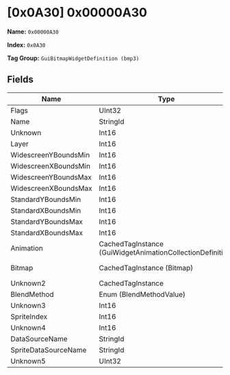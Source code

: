 # [0x0A30] 0x00000A30

**Name:** ```0x00000A30```

**Index:** ```0x0A30```

**Tag Group:** ```GuiBitmapWidgetDefinition (bmp3)```

## Fields

Name	| Type	| Value
---	|---	|---	|
Flags	|UInt32	|9
Name	|StringId	|
Unknown	|Int16	|0
Layer	|Int16	|50
WidescreenYBoundsMin	|Int16	|4
WidescreenXBoundsMin	|Int16	|211
WidescreenYBoundsMax	|Int16	|16
WidescreenXBoundsMax	|Int16	|235
StandardYBoundsMin	|Int16	|0
StandardXBoundsMin	|Int16	|0
StandardYBoundsMax	|Int16	|0
StandardXBoundsMax	|Int16	|0
Animation	|CachedTagInstance (GuiWidgetAnimationCollectionDefinition)	|[[0x086A] 0x0000086A](../GuiWidgetAnimationCollectionDefinition/086A.md)
Bitmap	|CachedTagInstance (Bitmap)	|[[0x086B] 0x0000086B](../Bitmap/086B.md)
Unknown2	|CachedTagInstance	|null
BlendMethod	|Enum (BlendMethodValue)	|null
Unknown3	|Int16	|0
SpriteIndex	|Int16	|0
Unknown4	|Int16	|0
DataSourceName	|StringId	|
SpriteDataSourceName	|StringId	|
Unknown5	|UInt32	|0


